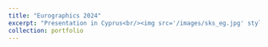 ```yaml
---
title: "Eurographics 2024"
excerpt: "Presentation in Cyprus<br/><img src='/images/sks_eg.jpg' style='max-width: 400px; height: auto;'>"
collection: portfolio
---
```

